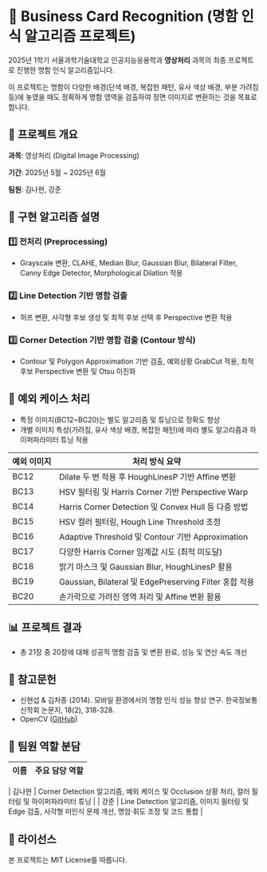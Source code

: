 # 📇 Business Card Recognition (명함 인식 알고리즘 프로젝트)

2025년 1학기 서울과학기술대학교 인공지능응용학과 **영상처리** 과목의 최종 프로젝트로 진행한 명함 인식 알고리즘입니다.

이 프로젝트는 명함이 다양한 배경(단색 배경, 복잡한 패턴, 유사 색상 배경, 부분 가려짐 등)에 놓였을 때도 정확하게 명함 영역을 검출하여 정면 이미지로 변환하는 것을 목표로 합니다.


## 🔖 프로젝트 개요
**과목**: 영상처리 (Digital Image Processing)

**기간**: 2025년 5월 ~ 2025년 6월

**팀원**: 김나현, 강준

## 🧩 구현 알고리즘 설명
### 1️⃣ 전처리 (Preprocessing)
- Grayscale 변환, CLAHE, Median Blur, Gaussian Blur, Bilateral Filter, Canny Edge Detector, Morphological Dilation 적용

### 2️⃣ Line Detection 기반 명함 검출
- 허프 변환, 사각형 후보 생성 및 최적 후보 선택 후 Perspective 변환 적용

### 3️⃣ Corner Detection 기반 명함 검출 (Contour 방식)
- Contour 및 Polygon Approximation 기반 검출, 예외상황 GrabCut 적용, 최적 후보 Perspective 변환 및 Otsu 이진화


## 🚧 예외 케이스 처리
- 특정 이미지(BC12~BC20)는 별도 알고리즘 및 튜닝으로 정확도 향상
- 개별 이미지 특성(가려짐, 유사 색상 배경, 복잡한 패턴)에 따라 별도 알고리즘과 하이퍼파라미터 튜닝 적용

| 예외 이미지 | 처리 방식 요약 |
|-------------|----------------|
| BC12        | Dilate 두 번 적용 후 HoughLinesP 기반 Affine 변환 |
| BC13        | HSV 필터링 및 Harris Corner 기반 Perspective Warp |
|BC14	      | Harris Corner Detection 및 Convex Hull 등 다중 방법 |
|BC15	      | HSV 컬러 필터링, Hough Line Threshold 조정 |
|BC16	      | Adaptive Threshold 및 Contour 기반 Approximation |
|BC17	      | 다양한 Harris Corner 임계값 시도 (최적 미도달) |
|BC18	      | 밝기 마스크 및 Gaussian Blur, HoughLinesP 활용 |
|BC19	      | Gaussian, Bilateral 및 EdgePreserving Filter 혼합 적용 |
|BC20	      | 손가락으로 가려진 영역 처리 및 Affine 변환 활용 |

## 📊 프로젝트 결과
- 총 21장 중 20장에 대해 성공적 명함 검출 및 변환 완료, 성능 및 연산 속도 개선

## 📖 참고문헌
- 신현섭 & 김차종 (2014). 모바일 환경에서의 명함 인식 성능 향상 연구. 한국정보통신학회 논문지, 18(2), 318-328.
- OpenCV ([GitHub](https://github.com/opencv/opencv/tree/4.x/modules/imgproc/src))


## 👥 팀원 역할 분담
| 이름   | 주요 담당 역할 |
|--------|----------------|

| 김나현 | Corner Detection 알고리즘, 예외 케이스 및 Occlusion 상황 처리, 컬러 필터링 및 하이퍼파라미터 튜닝 |
| 강준   | Line Detection 알고리즘, 이미지 필터링 및 Edge 검출, 사각형 미인식 문제 개선, 명암·휘도 조정 및 코드 통합 |

## 📜 라이선스
본 프로젝트는 MIT License를 따릅니다.
